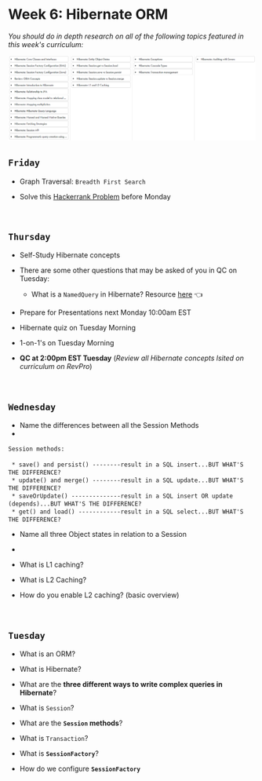 # Week 6: Hibernate ORM
*You should do in depth research on all of the following topics featured in this week's curriculum:*

<img src="https://github.com/210517-Enterprise/demos/blob/main/week6/imgs/image.png"/>
<br>

## `Friday`
- Graph Traversal: `Breadth First Search`

- Solve this [Hackerrank Problem](www.hackerrank.com/210517-enterprise-hr5) before Monday

<br>

## `Thursday`
-  Self-Study Hibernate concepts
  - There are some other questions that may be asked of you in QC on Tuesday:
    - What is a `NamedQuery` in Hibernate? Resource <a href="https://howtodoinjava.com/hibernate/hibernate-named-query-tutorial/" target="_blank">here</a> 👈
    
-  Prepare for Presentations next Monday 10:00am EST

-  Hibernate quiz on Tuesday Morning

-  1-on-1's on Tuesday Morning

-  **QC at 2:00pm EST Tuesday** (*Review all Hibernate concepts lsited on curriculum on RevPro*)

<br>

## `Wednesday`
- Name the differences between all the Session Methods
- 
```
Session methods:

 * save() and persist() --------result in a SQL insert...BUT WHAT'S THE DIFFERENCE?
 * update() and merge() --------result in a SQL update...BUT WHAT'S THE DIFFERENCE?
 * saveOrUpdate() --------------result in a SQL insert OR update (depends)...BUT WHAT'S THE DIFFERENCE?
 * get() and load() ------------result in a SQL select...BUT WHAT'S THE DIFFERENCE?
```


- Name all three Object states in relation to a Session
- 
- What is L1 caching?

- What is L2 Caching?

- How do you enable L2 caching? (basic overview)

<br>

## `Tuesday`
- What is an ORM?

- What is Hibernate?

- What are the **three different ways to write complex queries in Hibernate**?

- What is `Session`?

- What are the **`Session` methods**?

- What is `Transaction`?

- What is **`SessionFactory`**?

- How do we configure **`SessionFactory`**
